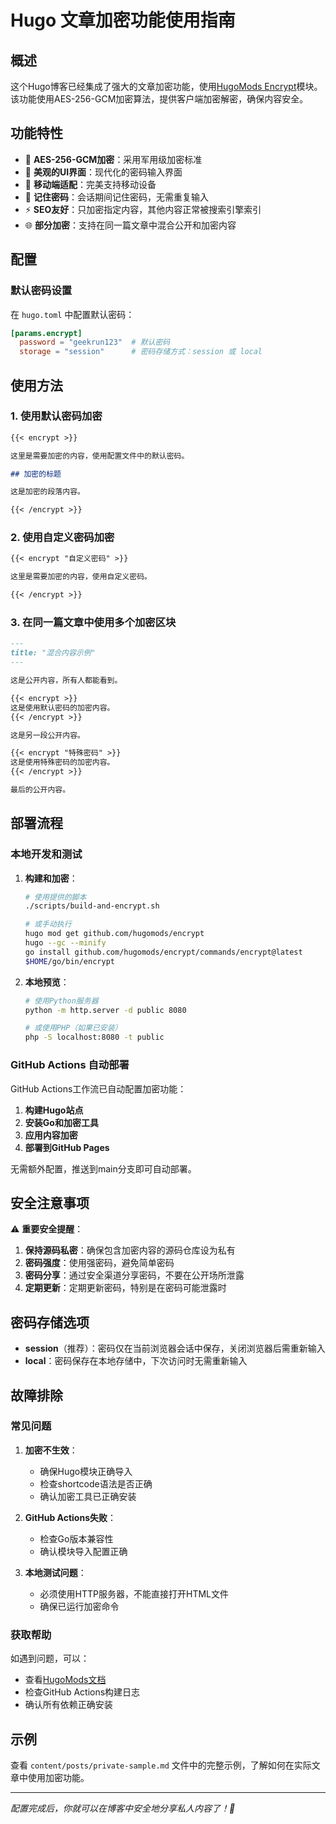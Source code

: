 # Hugo 文章加密功能使用指南

## 概述

这个Hugo博客已经集成了强大的文章加密功能，使用[HugoMods Encrypt](https://hugomods.com/docs/content/encrypt/)模块。该功能使用AES-256-GCM加密算法，提供客户端加密解密，确保内容安全。

## 功能特性

- 🔐 **AES-256-GCM加密**：采用军用级加密标准
- 🎨 **美观的UI界面**：现代化的密码输入界面
- 📱 **移动端适配**：完美支持移动设备
- 🔄 **记住密码**：会话期间记住密码，无需重复输入
- ⚡ **SEO友好**：只加密指定内容，其他内容正常被搜索引擎索引
- 🌐 **部分加密**：支持在同一篇文章中混合公开和加密内容

## 配置

### 默认密码设置

在 `hugo.toml` 中配置默认密码：

```toml
[params.encrypt]
  password = "geekrun123"  # 默认密码
  storage = "session"      # 密码存储方式：session 或 local
```

## 使用方法

### 1. 使用默认密码加密

```markdown
{{< encrypt >}}

这里是需要加密的内容，使用配置文件中的默认密码。

## 加密的标题

这是加密的段落内容。

{{< /encrypt >}}
```

### 2. 使用自定义密码加密

```markdown
{{< encrypt "自定义密码" >}}

这里是需要加密的内容，使用自定义密码。

{{< /encrypt >}}
```

### 3. 在同一篇文章中使用多个加密区块

```markdown
---
title: "混合内容示例"
---

这是公开内容，所有人都能看到。

{{< encrypt >}}
这是使用默认密码的加密内容。
{{< /encrypt >}}

这是另一段公开内容。

{{< encrypt "特殊密码" >}}
这是使用特殊密码的加密内容。
{{< /encrypt >}}

最后的公开内容。
```

## 部署流程

### 本地开发和测试

1. **构建和加密**：
   ```bash
   # 使用提供的脚本
   ./scripts/build-and-encrypt.sh
   
   # 或手动执行
   hugo mod get github.com/hugomods/encrypt
   hugo --gc --minify
   go install github.com/hugomods/encrypt/commands/encrypt@latest
   $HOME/go/bin/encrypt
   ```

2. **本地预览**：
   ```bash
   # 使用Python服务器
   python -m http.server -d public 8080
   
   # 或使用PHP（如果已安装）
   php -S localhost:8080 -t public
   ```

### GitHub Actions 自动部署

GitHub Actions工作流已自动配置加密功能：

1. **构建Hugo站点**
2. **安装Go和加密工具**
3. **应用内容加密**
4. **部署到GitHub Pages**

无需额外配置，推送到main分支即可自动部署。

## 安全注意事项

⚠️ **重要安全提醒**：

1. **保持源码私密**：确保包含加密内容的源码仓库设为私有
2. **密码强度**：使用强密码，避免简单密码
3. **密码分享**：通过安全渠道分享密码，不要在公开场所泄露
4. **定期更新**：定期更新密码，特别是在密码可能泄露时

## 密码存储选项

- **session**（推荐）：密码仅在当前浏览器会话中保存，关闭浏览器后需重新输入
- **local**：密码保存在本地存储中，下次访问时无需重新输入

## 故障排除

### 常见问题

1. **加密不生效**：
   - 确保Hugo模块正确导入
   - 检查shortcode语法是否正确
   - 确认加密工具已正确安装

2. **GitHub Actions失败**：
   - 检查Go版本兼容性
   - 确认模块导入配置正确

3. **本地测试问题**：
   - 必须使用HTTP服务器，不能直接打开HTML文件
   - 确保已运行加密命令

### 获取帮助

如遇到问题，可以：
- 查看[HugoMods文档](https://hugomods.com/docs/content/encrypt/)
- 检查GitHub Actions构建日志
- 确认所有依赖正确安装

## 示例

查看 `content/posts/private-sample.md` 文件中的完整示例，了解如何在实际文章中使用加密功能。

---

*配置完成后，你就可以在博客中安全地分享私人内容了！🎉*
